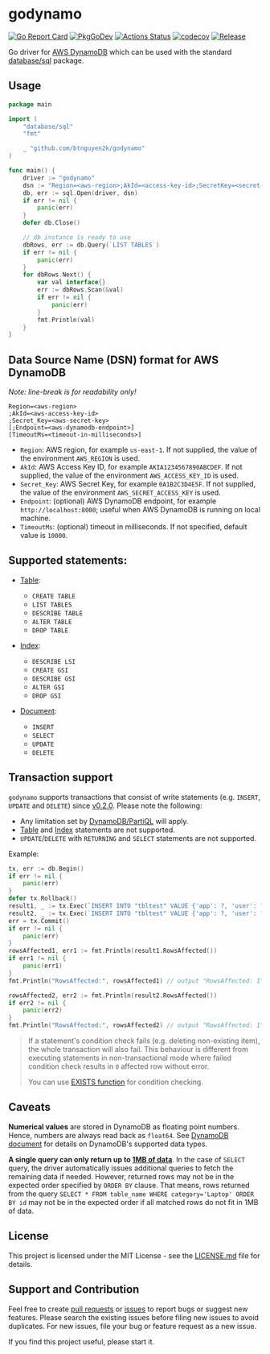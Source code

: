# godynamo

[![Go Report Card](https://goreportcard.com/badge/github.com/btnguyen2k/godynamo)](https://goreportcard.com/report/github.com/btnguyen2k/godynamo)
[![PkgGoDev](https://pkg.go.dev/badge/github.com/btnguyen2k/godynamo)](https://pkg.go.dev/github.com/btnguyen2k/godynamo)
[![Actions Status](https://github.com/btnguyen2k/godynamo/workflows/godynamo/badge.svg)](https://github.com/btnguyen2k/godynamo/actions)
[![codecov](https://codecov.io/gh/btnguyen2k/godynamo/branch/main/graph/badge.svg)](https://codecov.io/gh/btnguyen2k/godynamo)
[![Release](https://img.shields.io/github/release/btnguyen2k/godynamo.svg?style=flat-square)](RELEASE-NOTES.md)

Go driver for [AWS DynamoDB](https://aws.amazon.com/dynamodb/) which can be used with the standard [database/sql](https://golang.org/pkg/database/sql/) package.

## Usage

```go
package main

import (
	"database/sql"
	"fmt"

	_ "github.com/btnguyen2k/godynamo"
)

func main() {
	driver := "godynamo"
	dsn := "Region=<aws-region>;AkId=<access-key-id>;SecretKey=<secret-key>"
	db, err := sql.Open(driver, dsn)
	if err != nil {
		panic(err)
	}
	defer db.Close()

	// db instance is ready to use 
	dbRows, err := db.Query(`LIST TABLES`)
	if err != nil {
		panic(err)
	}
	for dbRows.Next() {
		var val interface{}
		err := dbRows.Scan(&val)
		if err != nil {
			panic(err)
		}
		fmt.Println(val)
	}
}
```

## Data Source Name (DSN) format for AWS DynamoDB

_Note: line-break is for readability only!_

```connection
Region=<aws-region>
;AkId=<aws-access-key-id>
;Secret_Key=<aws-secret-key>
[;Endpoint=<aws-dynamodb-endpoint>]
[TimeoutMs=<timeout-in-milliseconds>]
```

- `Region`: AWS region, for example `us-east-1`. If not supplied, the value of the environment `AWS_REGION` is used.
- `AkId`: AWS Access Key ID, for example `AKIA1234567890ABCDEF`. If not supplied, the value of the environment `AWS_ACCESS_KEY_ID` is used.
- `Secret_Key`: AWS Secret Key, for example `0A1B2C3D4E5F`. If not supplied, the value of the environment `AWS_SECRET_ACCESS_KEY` is used.
- `Endpoint`: (optional) AWS DynamoDB endpoint, for example `http://localhost:8000`; useful when AWS DynamoDB is running on local machine.
- `TimeoutMs`: (optional) timeout in milliseconds. If not specified, default value is `10000`.

## Supported statements:

- [Table](SQL_TABLE.md):
  - `CREATE TABLE`
  - `LIST TABLES`
  - `DESCRIBE TABLE`
  - `ALTER TABLE`
  - `DROP TABLE`

- [Index](SQL_INDEX.md):
  - `DESCRIBE LSI`
  - `CREATE GSI`
  - `DESCRIBE GSI`
  - `ALTER GSI`
  - `DROP GSI`

- [Document](SQL_DOCUMENT.md):
  - `INSERT`
  - `SELECT`
  - `UPDATE`
  - `DELETE`

## Transaction support

`godynamo` supports transactions that consist of write statements (e.g. `INSERT`, `UPDATE` and `DELETE`) since [v0.2.0](RELEASE-NOTES.md). Please note the following:

- Any limitation set by [DynamoDB/PartiQL](https://docs.aws.amazon.com/amazondynamodb/latest/developerguide/ql-reference.multiplestatements.transactions.html) will apply.
- [Table](SQL_TABLE.md) and [Index](SQL_INDEX.md) statements are not supported.
- `UPDATE`/`DELETE` with `RETURNING` and `SELECT` statements are not supported.

Example:
```go
tx, err := db.Begin()
if err != nil {
	panic(err)
}
defer tx.Rollback()
result1, _ := tx.Exec(`INSERT INTO "tbltest" VALUE {'app': ?, 'user': ?, 'active': ?}`, "app0", "user1", true)
result2, _ := tx.Exec(`INSERT INTO "tbltest" VALUE {'app': ?, 'user': ?, 'duration': ?}`, "app0", "user2", 1.23)
err = tx.Commit()
if err != nil {
	panic(err)
}
rowsAffected1, err1 := fmt.Println(result1.RowsAffected())
if err1 != nil {
	panic(err1)
}
fmt.Println("RowsAffected:", rowsAffected1) // output "RowsAffected: 1"

rowsAffected2, err2 := fmt.Println(result2.RowsAffected())
if err2 != nil {
	panic(err2)
}
fmt.Println("RowsAffected:", rowsAffected2) // output "RowsAffected: 1"
```

> If a statement's condition check fails (e.g. deleting non-existing item), the whole transaction will also fail. This behaviour is different from executing statements in non-transactional mode where failed condition check results in `0` affected row without error.
>
> You can use [EXISTS function](https://docs.aws.amazon.com/amazondynamodb/latest/developerguide/ql-functions.exists.html) for condition checking.

## Caveats

**Numerical values** are stored in DynamoDB as floating point numbers. Hence, numbers are always read back as `float64`. 
See [DynamoDB document](https://docs.aws.amazon.com/amazondynamodb/latest/developerguide/HowItWorks.NamingRulesDataTypes.html#HowItWorks.DataTypes) for details on DynamoDB's supported data types.

**A single query can only return up to [1MB of data](https://docs.aws.amazon.com/amazondynamodb/latest/developerguide/Query.Pagination.html)**.
In the case of `SELECT` query, the driver automatically issues additional queries to fetch the remaining data if needed.
However, returned rows may not be in the expected order specified by `ORDER BY` clause. 
That means, rows returned from the query `SELECT * FROM table_name WHERE category='Laptop' ORDER BY id` may not be in
the expected order if all matched rows do not fit in 1MB of data.

## License

This project is licensed under the MIT License - see the [LICENSE.md](LICENSE.md) file for details.

## Support and Contribution

Feel free to create [pull requests](https://github.com/btnguyen2k/godynamo/pulls) or [issues](https://github.com/btnguyen2k/godynamo/issues) to report bugs or suggest new features.
Please search the existing issues before filing new issues to avoid duplicates. For new issues, file your bug or feature request as a new issue.

If you find this project useful, please start it.
